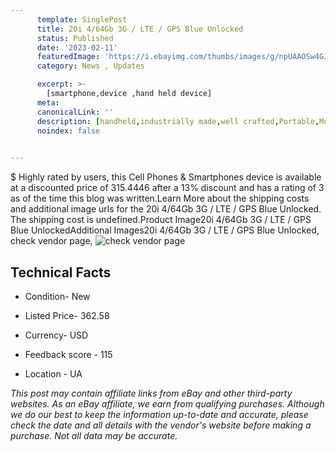 ```yaml
---
      template: SinglePost
      title: 20i 4/64Gb 3G / LTE / GPS Blue Unlocked
      status: Published
      date: '2023-02-11'
      featuredImage: 'https://i.ebayimg.com/thumbs/images/g/npUAAOSw4GJjmeMq/s-l225.jpg'
      category: News , Updates

      excerpt: >-
        [smartphone,device ,hand held device]
      meta:
      canonicalLink: ''
      description: [handheld,industrially made,well crafted,Portable,Mobile,Compact,Convenient,Lightweight,Maneuverable,Man-portable,Miniature,Carriable,Hand-held,Light,Holdable,Transportable,Mobile device,Pocket-sized,On-the-go,Wireless,Cordless,Compact size,Convenient size, smartphone,device ,hand held device]
      noindex: false

        
---
```

$
    Highly rated by users, this Cell Phones & Smartphones device is available at a discounted price of 315.4446 after a 13% discount and has a rating of 3 as of the time this blog was written.Learn More about the shipping costs and additional image urls for the 20i 4/64Gb 3G / LTE / GPS Blue Unlocked. The shipping cost is undefined.Product Image20i 4/64Gb 3G / LTE / GPS Blue UnlockedAdditional Images20i 4/64Gb 3G / LTE / GPS Blue Unlocked, check vendor page, ![check vendor page](https://origin-galleryplus.ebayimg.com/ws/web/285109010824_2_0_1/225x225.jpg,https://origin-galleryplus.ebayimg.com/ws/web/285109010824_3_0_1/225x225.jpg)
    
    

 ## Technical Facts 



     
      

 - Condition- New 


      

 - Listed Price- 362.58 


      

 - Currency- USD 


      

 - Feedback score - 115 


      

 - Location - UA 


      
      

 *_This post may contain affiliate links from eBay and other third-party websites. As an eBay affiliate, we earn from qualifying purchases. Although we do our best to keep the information up-to-date and accurate, please check the date and all details with the vendor's website before making a purchase. Not all data may be accurate._*



    
    
    
    
    